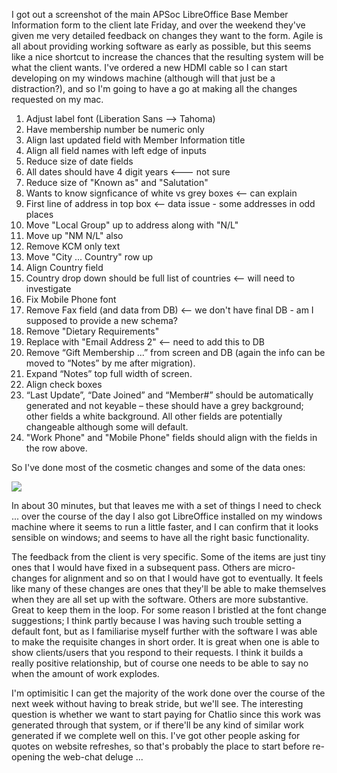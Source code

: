 I got out a screenshot of the main APSoc LibreOffice Base Member Information form to the client late Friday, and over the weekend they've given me very detailed feedback on changes they want to the form.  Agile is all about providing working software as early as possible, but this seems like a nice shortcut to increase the chances that the resulting system will be what the client wants.  I've ordered a new HDMI cable so I can start developing on my windows machine (although will that just be a distraction?), and so I'm going to have a go at making all the changes requested on my mac.

1. Adjust label font (Liberation Sans --> Tahoma)
2. Have membership number be numeric only
3. Align last updated field with Member Information title
4. Align all field names with left edge of inputs
5. Reduce size of date fields
6. All dates should have 4 digit years  <--- not sure
7. Reduce size of "Known as" and "Salutation"
8. Wants to know signficance of white vs grey boxes <-- can explain
9. First line of address in top box <-- data issue - some addresses in odd places
10. Move "Local Group" up to address along with "N/L"
11. Move up "NM N/L" also
12. Remove KCM only text
13. Move "City ... Country" row up
14. Align Country field
15. Country drop down should be full list of countries <-- will need to investigate
16. Fix Mobile Phone font
17. Remove Fax field (and data from DB) <-- we don't have final DB - am I supposed to provide a new schema?
18. Remove "Dietary Requirements"
19. Replace with "Email Address 2" <-- need to add this to DB
20. Remove “Gift Membership ...” from screen and DB (again the info can be moved to “Notes” by me after migration).
21. Expand “Notes” top full width of screen.
22. Align check boxes
23. “Last Update”, “Date Joined” and “Member#” should be automatically generated and not keyable – these should have a grey background; other fields a white background. All other fields are potentially changeable although some will default.
24. "Work Phone" and "Mobile Phone" fields should align with the fields in the row above.

So I've done most of the cosmetic changes and some of the data ones:

![](https://dl.dropbox.com/s/oz1u6wksr1c40mw/Screenshot%202017-12-11%2010.25.27.png?dl=0)

In about 30 minutes, but that leaves me with a set of things I need to check ... over the course of the day I also got LibreOffice installed on my windows machine where it seems to run a little faster, and I can confirm that it looks sensible on windows; and seems to have all the right basic functionality.

The feedback from the client is very specific.  Some of the items are just tiny ones that I would have fixed in a subsequent pass.  Others are micro-changes for alignment and so on that I would have got to eventually.  It feels like many of these changes are ones that they'll be able to make themselves when they are all set up with the software.  Others are more substantive.  Great to keep them in the loop.  For some reason I bristled at the font change suggestions; I think partly because I was having such trouble setting a default font, but as I familiarise myself further with the software I was able to make the requisite changes in short order.  It is great when one is able to show clients/users that you respond to their requests.  I think it builds a really positive relationship, but of course one needs to be able to say no when the amount of work explodes.

I'm optimisitic I can get the majority of the work done over the course of the next week without having to break stride, but we'll see.  The interesting question is whether we want to start paying for Chatlio since this work was generated through that system, or if there'll be any kind of similar work generated if we complete well on this.  I've got other people asking for quotes on website refreshes, so that's probably the place to start before re-opening the web-chat deluge ...
